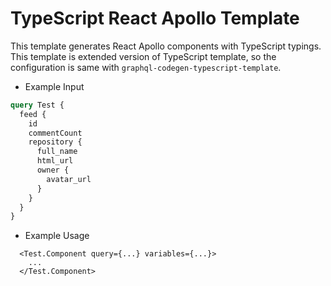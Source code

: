 # TypeScript React Apollo Template

This template generates React Apollo components with TypeScript typings.
This template is extended version of TypeScript template, so the configuration is same with `graphql-codegen-typescript-template`.

- Example Input

```graphql
query Test {
  feed {
    id
    commentCount
    repository {
      full_name
      html_url
      owner {
        avatar_url
      }
    }
  }
}
```

- Example Usage

```tsx
  <Test.Component query={...} variables={...}>
    ...
  </Test.Component>
```
